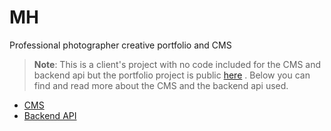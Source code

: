 # MH
Professional photographer creative portfolio and CMS 

> **Note**: This is a client's project with no code included for the CMS and backend api but the portfolio project is public [here](https://github.com/Osama-NA/Creative-Photography-portfolio) . Below you can find and read more about the CMS and the backend api used.

- [CMS](https://github.com/Osama-NA/MH/tree/main/cms)
- [Backend API](https://github.com/Osama-NA/MH/tree/main/backend)
